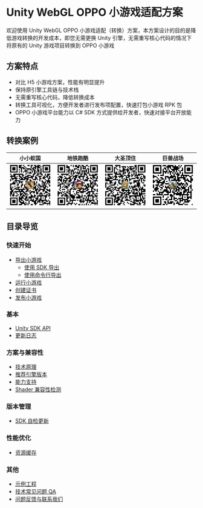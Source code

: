 # Unity WebGL OPPO 小游戏适配方案

欢迎使用 Unity WebGL OPPO 小游戏适配（转换）方案，本方案设计的目的是降低游戏转换的开发成本，即您无需更换 Unity 引擎，无需重写核心代码的情况下将原有的 Unity 游戏项目转换到 OPPO 小游戏

## 方案特点

- 对比 H5 小游戏方案，性能有明显提升
- 保持原引擎工具链与技术栈
- 无需重写核心代码，降低转换成本
- 转换工具可视化，方便开发者进行发布项配置，快速打包小游戏 RPK 包
- OPPO 小游戏平台能力以 C# SDK 方式提供给开发者，快速对接平台开放能力

## 转换案例

| 小小蚁国 | 地铁跑酷 | 大圣顶住 | 巨兽战场 | 
| --- | --- | --- | --- |
| <img src='doc/image/小小蚁国.png' width='240' alt="待补充"/> | <img src='doc/image/地铁跑酷.png' width='240' alt="待补充"/> |  <img src='doc/image/大圣顶住.png' width='240' alt="待补充"/>| <img src='doc/image/巨兽战场.png' width='240' alt="待补充"/> |

## 目录导览

### 快速开始

- [导出小游戏](doc/Transform.md)
  - [使用 SDK 导出](doc/TransformBySDK.md)
  - [使用命令行导出](doc/TransformByCLI.md)
- [运行小游戏](doc/RunQuickGame.md)
- [创建证书](doc/OpensslPlugin.md)
- [发布小游戏](doc/PublishQuickGame.md)

### 基本

- [Unity SDK API](doc/API.md)
- [更新日志](CHANGELOG.md)

### 方案与兼容性

- [技术原理](doc/Technique.md)
- [推荐引擎版本](doc/UnityVersion.md)
- [能力支持](doc/CapabilitySupport.md)
- [Shader 兼容性检测](doc/ShaderCompatibilityDetect.md)

### 版本管理

- [SDK 自检更新](doc/SDKUpdate.md)

### 性能优化

- [资源缓存](doc/AssetCache.md)

### 其他

- [示例工程](doc/Demo.md)
- [技术常见问题 QA](doc/DevelopmentQA.md)
- [问题反馈与联系我们](doc/IssueAndContact.md)
